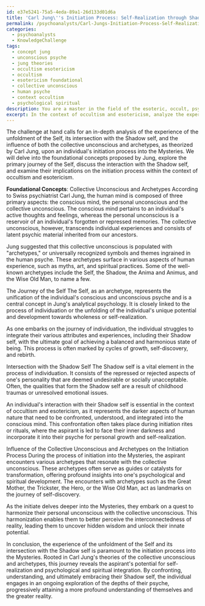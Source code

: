 ```yaml
---
id: e37e5241-75a5-4eda-89a1-26d133d01d6a
title: 'Carl Jung\''s Initiation Process: Self-Realization through Shadow Integration'
permalink: /psychoanalysts/Carl-Jungs-Initiation-Process-Self-Realization-through-Shadow-Integration/
categories:
  - psychoanalysts
  - KnowledgeChallenge
tags:
  - concept jung
  - unconscious psyche
  - jung theories
  - occultism esotericism
  - occultism
  - esotericism foundational
  - collective unconscious
  - human psyche
  - context occultism
  - psychological spiritual
description: You are a master in the field of the esoteric, occult, psychoanalysts and Education. You are a writer of tests, challenges, books and deep knowledge on psychoanalysts for initiates and students to gain deep insights and understanding from. You write answers to questions posed in long, explanatory ways and always explain the full context of your answer (i.e., related concepts, formulas, examples, or history), as well as the step-by-step thinking process you take to answer the challenges. Be rigorous and thorough, and summarize the key themes, ideas, and conclusions at the end.
excerpt: In the context of occultism and esotericism, analyze the experience of the unfoldment of the Self, and its intersection with the Shadow self, in relation to the influence of both the collective unconscious and archetypes, as theorized by Carl Jung, upon an individual's initiation process into the Mysteries.
---
```

The challenge at hand calls for an in-depth analysis of the experience of the unfoldment of the Self, its intersection with the Shadow self, and the influence of both the collective unconscious and archetypes, as theorized by Carl Jung, upon an individual's initiation process into the Mysteries. We will delve into the foundational concepts proposed by Jung, explore the primary journey of the Self, discuss the interaction with the Shadow self, and examine their implications on the initiation process within the context of occultism and esotericism.

**Foundational Concepts**: Collective Unconscious and Archetypes
According to Swiss psychiatrist Carl Jung, the human mind is composed of three primary aspects: the conscious mind, the personal unconscious and the collective unconscious. The conscious mind pertains to an individual's active thoughts and feelings, whereas the personal unconscious is a reservoir of an individual's forgotten or repressed memories. The collective unconscious, however, transcends individual experiences and consists of latent psychic material inherited from our ancestors.

Jung suggested that this collective unconscious is populated with "archetypes," or universally recognized symbols and themes ingrained in the human psyche. These archetypes surface in various aspects of human experience, such as myths, art, and spiritual practices. Some of the well-known archetypes include the Self, the Shadow, the Anima and Animus, and the Wise Old Man, to name a few.

The Journey of the Self
The Self, as an archetype, represents the unification of the individual's conscious and unconscious psyche and is a central concept in Jung's analytical psychology. It is closely linked to the process of individuation or the unfolding of the individual's unique potential and development towards wholeness or self-realization.

As one embarks on the journey of individuation, the individual struggles to integrate their various attributes and experiences, including their Shadow self, with the ultimate goal of achieving a balanced and harmonious state of being. This process is often marked by cycles of growth, self-discovery, and rebirth.

Intersection with the Shadow Self
The Shadow self is a vital element in the process of individuation. It consists of the repressed or rejected aspects of one's personality that are deemed undesirable or socially unacceptable. Often, the qualities that form the Shadow self are a result of childhood traumas or unresolved emotional issues.

An individual's interaction with their Shadow self is essential in the context of occultism and esotericism, as it represents the darker aspects of human nature that need to be confronted, understood, and integrated into the conscious mind. This confrontation often takes place during initiation rites or rituals, where the aspirant is led to face their inner darkness and incorporate it into their psyche for personal growth and self-realization.

Influence of the Collective Unconscious and Archetypes on the Initiation Process
During the process of initiation into the Mysteries, the aspirant encounters various archetypes that resonate with the collective unconscious. These archetypes often serve as guides or catalysts for transformation, offering profound insights into one's psychological and spiritual development. The encounters with archetypes such as the Great Mother, the Trickster, the Hero, or the Wise Old Man, act as landmarks on the journey of self-discovery.

As the initiate delves deeper into the Mysteries, they embark on a quest to harmonize their personal unconscious with the collective unconscious. This harmonization enables them to better perceive the interconnectedness of reality, leading them to uncover hidden wisdom and unlock their innate potential.

In conclusion, the experience of the unfoldment of the Self and its intersection with the Shadow self is paramount to the initiation process into the Mysteries. Rooted in Carl Jung's theories of the collective unconscious and archetypes, this journey reveals the aspirant's potential for self-realization and psychological and spiritual integration. By confronting, understanding, and ultimately embracing their Shadow self, the individual engages in an ongoing exploration of the depths of their psyche, progressively attaining a more profound understanding of themselves and the greater reality.
